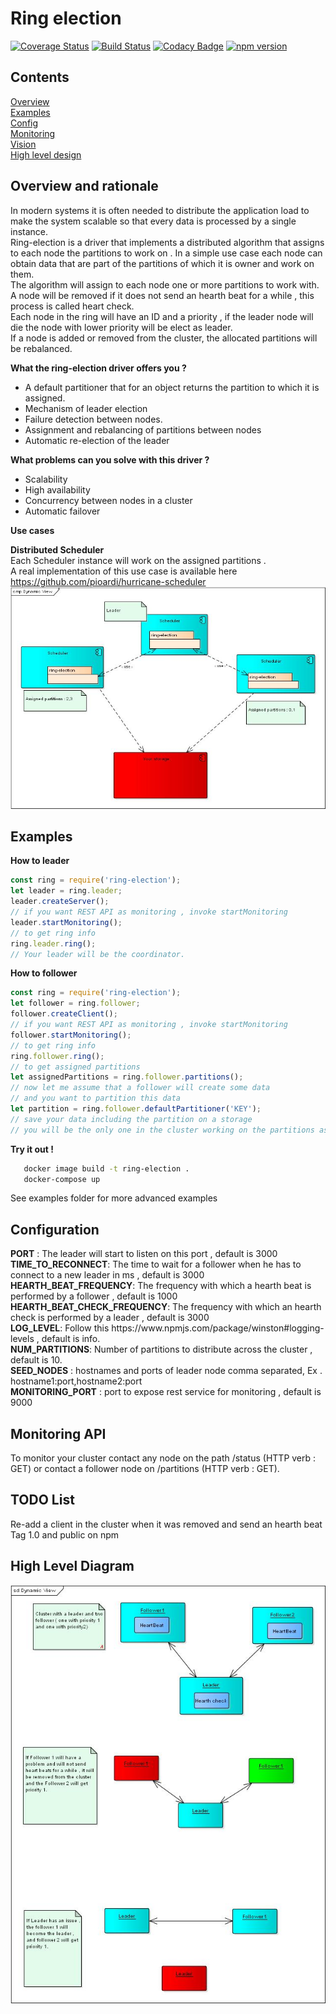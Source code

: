 # Ring election
[![Coverage Status](https://coveralls.io/repos/github/pioardi/ring-election/badge.svg?branch=master)](https://coveralls.io/github/pioardi/ring-election?branch=master)
[![Build Status](https://travis-ci.org/pioardi/ring-election.svg?branch=master)](https://travis-ci.org/pioardi/ring-election)
[![Codacy Badge](https://api.codacy.com/project/badge/Grade/9eaceda32d104341879e3ece48595d1b)](https://www.codacy.com/app/alessandroardizio94/ring-election?utm_source=github.com&amp;utm_medium=referral&amp;utm_content=pioardi/ring-election&amp;utm_campaign=Badge_Grade)
<a href="https://badge.fury.io/js/ring-election"><img src="https://badge.fury.io/js/ring-election.svg" alt="npm version" height="18"></a>

<h2>Contents</h2>
<a href="#overview">Overview</a><br>
<a href="#examples">Examples </><br>
<a href="#config">Config</a><br>
<a href="#monitoring">Monitoring</a><br>
<a href="#todo">Vision</a><br>
<a href="#hld">High level design</a><br>



<h2 id="overview">Overview and rationale</h2>
In modern systems it is often needed to distribute the application load to make the system scalable so that every data is processed by a single instance. <br>
Ring-election is a driver that implements a distributed algorithm that assigns to each node the partitions to work on .
In a simple use case each node can obtain data that are part of the partitions of which it is owner and work on them. <br>
The algorithm will assign to each node one or more partitions to work with.<br>
A node will be removed if it does not send an hearth beat for a while , this process is called heart check.<br>
Each node in the ring will have an ID and a priority , if the leader node will die the node with lower priority will be elect as leader. <br>
If a node is added or removed from the cluster, the allocated partitions will be rebalanced.

<strong>What the ring-election driver offers you ?</strong><br>

- A default partitioner that for an object returns the partition to which it is assigned.<br>
- Mechanism of leader election<br>
- Failure detection between nodes.<br>
- Assignment and rebalancing of partitions between nodes<br>
- Automatic re-election of the leader<br>

<strong>What problems can you solve with this driver ?</strong><br>
- Scalability<br>
- High availability<br>
- Concurrency between nodes in a cluster<br>
- Automatic failover<br>

<strong>Use cases</strong>

<strong>Distributed Scheduler</strong><br>
Each Scheduler instance will work on the assigned partitions .<br>
A real implementation of this use case is available here https://github.com/pioardi/hurricane-scheduler <br>
![Dynamic diagram](doc/Ring-Scheduler-Use-Case.jpg)


<h2>Examples</h2>
<strong>How to leader</strong><br>

```javascript
const ring = require('ring-election');
let leader = ring.leader;
leader.createServer();
// if you want REST API as monitoring , invoke startMonitoring
leader.startMonitoring();
// to get ring info
ring.leader.ring();
// Your leader will be the coordinator.
```
<strong>How to follower</strong><br>

```javascript
const ring = require('ring-election');
let follower = ring.follower;
follower.createClient();
// if you want REST API as monitoring , invoke startMonitoring
follower.startMonitoring();
// to get ring info
ring.follower.ring();
// to get assigned partitions
let assignedPartitions = ring.follower.partitions();
// now let me assume that a follower will create some data
// and you want to partition this data
let partition = ring.follower.defaultPartitioner('KEY');
// save your data including the partition on a storage
// you will be the only one in the cluster working on the partitions assigned to you.
```

<strong> Try it out ! </strong>
```bash
   docker image build -t ring-election .
   docker-compose up
```

 
See examples folder for more advanced examples



<h2 id="config"> Configuration </h2>
 <strong>PORT</strong> : The leader will start to listen on this port , default is 3000 <br>
  <strong>TIME_TO_RECONNECT</strong>: The time to wait for a follower when he has to connect to a new leader in ms , default is 3000 <br>
  <strong>HEARTH_BEAT_FREQUENCY</strong>: The frequency with which a hearth beat is performed by a follower , default is 1000 <br>
  <strong>HEARTH_BEAT_CHECK_FREQUENCY</strong>: The frequency with which an hearth check is performed by a leader , default is 3000 <br>
  <strong>LOG_LEVEL</strong>: Follow this https://www.npmjs.com/package/winston#logging-levels , default is info.<br>
  <strong>NUM_PARTITIONS</strong>: Number of partitions to distribute across the cluster , default is 10. <br>
  <strong>SEED_NODES</strong> : hostnames and ports of leader node comma separated, Ex . hostname1:port,hostname2:port <br>
  <strong>MONITORING_PORT</strong> : port to expose rest service for monitoring , default is 9000<br>

<h2 id="monitoring"> Monitoring API </h2>
To monitor your cluster contact any node on the path /status (HTTP verb :  GET) or contact a follower node on /partitions (HTTP verb :  GET). <br>


<h2 id="todo">TODO List </h2>
Re-add a client in the cluster when it was removed and send an hearth beat <br>
Tag 1.0 and public on npm<br>

<h2 id="hld">High Level Diagram</h2>

![Dynamic diagram](doc/Ring.jpg)


